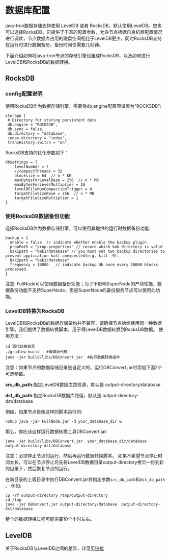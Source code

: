 # 数据库配置
java-tron数据存储支持使用 LevelDB 或者 RocksDB，默认使用LevelDB。您也可以选择RocksDB，它提供了丰富的配置参数，允许节点根据自身机器配置情况进行调优，节点数据库占用的磁盘空间相比于LevelDB更少，同时RocksDB支持在运行时进行数据备份，备份时间仅需要几秒钟。

下面介绍如何将java-tron节点的存储引擎设置成RocksDB，以及如何进行LevelDB和RocksDB的数据转换。
## RocksDB

### config配置说明

使用RocksDB作为数据存储引擎，需要将db.engine配置项设置为"ROCKSDB":

```
storage {
 # Directory for storing persistent data
 db.engine = "ROCKSDB",
 db.sync = false,
 db.directory = "database",
 index.directory = "index",
 transHistory.switch = "on",
```

RocksDB支持的优化参数如下：
```
dbSettings = {
    levelNumber = 7
    //compactThreads = 32
    blocksize = 64  // n * KB
    maxBytesForLevelBase = 256  // n * MB
    maxBytesForLevelMultiplier = 10
    level0FileNumCompactionTrigger = 4
    targetFileSizeBase = 256  // n * MB
    targetFileSizeMultiplier = 1
}
```

### 使用RocksDB数据备份功能

选择RocksDB作为数据存储引擎，可以使用其提供的运行时数据备份功能:

```
backup = {
  enable = false  // indicate whether enable the backup plugin
  propPath = "prop.properties" // record which bak directory is valid
  bak1path = "bak1/database" // you must set two backup directories to prevent application halt unexpected(e.g. kill -9).
  bak2path = "bak2/database"
  frequency = 10000   // indicate backup db once every 10000 blocks processed.
}
```

注意: FullNode可以使用数据备份功能；为了不影响SuperNode的产块性能，数据备份功能不支持SuperNode，但是SuperNode的备份服务节点可以使用此功能。

### LevelDB转换为RocksDB

  LevelDB和RocksDB的数据存储架构并不兼容，请确保节点始终使用同一种数据引擎。我们提供了数据转换脚本，用于将LevelDB数据转换到RocksDB数据。
  使用方法：

```text
cd 源代码根目录
./gradlew build   #编译源代码
java -jar build/libs/DBConvert.jar  #执行数据转换指令
```

  注意：如果节点的数据存储目录是自定义的，运行DBConvert.jar时添加下面2个可选参数。

  **src_db_path**:指定LevelDB数据库路径源，默认是 output-directory/database

  **dst_db_path**:指定RocksDB数据库路径，默认是 output-directory-dst/database

  例如，如果节点是像这样的脚本运行的:

```shell
nohup java -jar FullNode.jar -d your_database_dir &
```

  那么，你应该这样运行数据转换工具DBConvert.jar:

```shell
java -jar build/libs/DBConvert.jar  your_database_dir/database  output-directory-dst/database
```

  注意：必须停止节点的运行，然后再运行数据转换脚本。
  如果不希望节点停止时间太长，可以在节点停止后先将LevelDB数据目录output-directory拷贝一份到新的目录下，然后恢复节点的运行。

  在新目录的上级目录中执行DBConvert.jar并指定参数`src_db_path`和`dst_db_path` 。
  例如:

```shell
cp -rf output-directory /tmp/output-directory
cd /tmp
java -jar DBConvert.jar output-directory/database  output-directory-dst/database
```

  整个的数据转换过程可能需要10个小时左右。

## LevelDB
关于RocksDB与LevelDB之间的差异，详见见[链接](https://github.com/tronprotocol/documentation/blob/master/TRX_CN/Rocksdb_vs_Leveldb.md)
